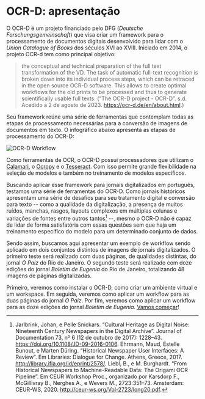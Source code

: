 # OCR-D: apresentação

O OCR-D é um projeto financiado pelo DFG (*Deutsche Forschungsgemeinschaft*) que visa criar um framework para o processamento de documentos digitais desenvolvido para lidar com o _Union Catalogue of Books_ dos séculos XVI ao XVIII. Iniciado em 2014, o projeto OCR-d tem como principal objetivo:

>the conceptual and technical preparation of the full text transformation of the VD. The task of automatic full-text recognition is broken down into its individual process steps, which can be retraced in the open source OCR-D software. This allows to create optimal workflows for the old prints to be processed and thus to generate scientifically usable full texts. (“The OCR-D project - OCR-D”. s.d. Acedido a 2 de agosto de 2023. https://ocr-d.de/en/about.html.)

Seu framework reúne uma série de ferramentas que contemplam todas as etapas de processamento necessárias para a conversão de imagens de documentos em texto. O infográfico abaixo apresenta as etapas de processamento do OCR-D:

![OCR-D Workflow](https://ocr-d.de/assets/Funktionsmodell.svg)

Como ferramentas de OCR, o OCR-D possui processadores que utilizam o [Calamari](https://github.com/Calamari-OCR), o [Ocropy](https://github.com/ocropus/ocropy) e o [Tesseract](https://github.com/tesseract-ocr/tesseract). Com isso permite grande flexibilidade na seleção de modelos e também no treinamento de modelos específicos.

Buscando aplicar esse framework para jornais digitalizados em português, testamos uma série de ferramentas do OCR-D. Como jornais históricos apresentam uma série de desafios para seu tratamento digital e conversão para texto -- como a qualidade da digitalização, a presença de muitos ruídos, manchas, rasgos, layouts complexos em múltiplas colunas e variações de fontes entre outros tantos[^1] --, mesmo o OCR-D não é capaz de lidar de forma satisfatória com essas questões sem que haja um treinamento específico do modelo para um determinado conjunto de dados.

Sendo assim, buscamos aqui apresentar um exemplo de workflow sendo aplicado em dois conjuntos distintos de imagens de jornais digitalizados. O primeiro teste será realizado com duas páginas, de qualidades distintas, do jornal _O Paiz_ do Rio de Janeiro. O segundo teste será realizado com doze edições do jornal *Boletim de Eugenia* do Rio de Janeiro, totalizando 48 imagens de páginas digitalizadas.

[^1]: Jarlbrink, Johan, e Pelle Snickars. “Cultural Heritage as Digital Noise: Nineteenth Century Newspapers in the Digital Archive”. Journal of Documentation 73, nº 6 (12 de outubro de 2017): 1228–43. https://doi.org/10.1108/JD-09-2016-0106. Ehrmann, Maud, Estelle Bunout, e Marten Düring. “Historical Newspaper User Interfaces: A Review”. Em Libraries: Dialogue for Change. Athens, Greece, 2017. http://library.ifla.org/id/eprint/2578/. Liebl, B., e M. Burghardt. “From Historical Newspapers to Machine-Readable Data: The Origami OCR Pipeline”. Em CEUR Workshop Proc., organizado por Karsdorp F., McGillivray B., Nerghes A., e Wevers M., 2723:351–73. Amsterdam: CEUR-WS, 2020. http://ceur-ws.org/Vol-2723/long20.pdf.

Primeiro, veremos como instalar o OCR-D, como criar um ambiente virtual e um workspace. Em seguida, veremos como aplicar um workflow para as duas páginas do jornal _O Paiz_. Por fim, veremos como aplicar um workflow para as doze edições do jornal *Boletim de Eugenia*. [Vamos começar](./ocrd_aval.md)!